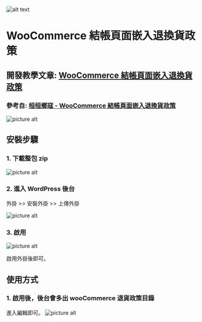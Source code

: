 ![alt text](https://it-monk.com/wp-content/uploads/2020/05/cropped-ITMOCK_Logo-03-1-2048x277.png)


# WooCommerce 結帳頁面嵌入退換貨政策

 
## 開發教學文章: [WooCommerce 結帳頁面嵌入退換貨政策](https://it-monk.com/自製-wp-外掛-woocommerce-結帳頁面嵌入退換貨政策/) ##

### 參考自: [桓桓鄉寇 - WooCommerce 結帳頁面嵌入退換貨政策](https://huanyichuang.com/2020/05/20/wc-checkout-refund-policy/) ###

![picture alt](https://it-monk.com/wp-content/uploads/2020/06/done-01.jpg)

## 安裝步驟 ##

### 1. 下載整包 zip ###

![picture alt](https://it-monk.com/wp-content/uploads/2020/05/aabbcc.png "it monk")

### 2. 進入 WordPress 後台 ###

外掛 >> 安裝外掛 >> 上傳外掛
 
![picture alt](https://it-monk.com/wp-content/uploads/2020/05/擷取-2.jpg)


### 3. 啟用 ###
![picture alt](https://it-monk.com/wp-content/uploads/2020/06/未命名-1-01.jpg)

啟用外掛後即可。

## 使用方式 ##

### 1. 啟用後，後台會多出 wooCommerce 退貨政策目錄 ###

進入編輯即可。
![picture alt](https://it-monk.com/wp-content/uploads/2020/06/abcd.jpg)
